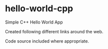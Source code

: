 # hello-world-cpp
Simple C++ Hello World App

Created following different links around the web.

Code source included where appropriate.
